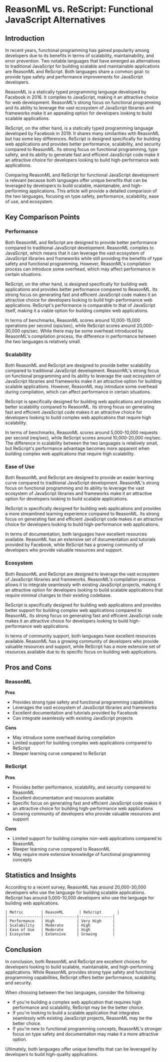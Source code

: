 # ReasonML vs. ReScript: Functional JavaScript Alternatives
## Introduction

In recent years, functional programming has gained popularity among developers due to its benefits in terms of scalability, maintainability, and error prevention. Two notable languages that have emerged as alternatives to traditional JavaScript for building scalable and maintainable applications are ReasonML and ReScript. Both languages share a common goal: to provide type safety and performance improvements for JavaScript developers.

ReasonML is a statically typed programming language developed by Facebook in 2016. It compiles to JavaScript, making it an attractive choice for web development. ReasonML's strong focus on functional programming and its ability to leverage the vast ecosystem of JavaScript libraries and frameworks make it an appealing option for developers looking to build scalable applications.

ReScript, on the other hand, is a statically typed programming language developed by Facebook in 2019. It shares many similarities with ReasonML but has some key differences. ReScript is designed specifically for building web applications and provides better performance, scalability, and security compared to ReasonML. Its strong focus on functional programming, type safety, and its ability to generate fast and efficient JavaScript code make it an attractive choice for developers looking to build high-performance web applications.

Comparing ReasonML and ReScript for functional JavaScript development is relevant because both languages offer unique benefits that can be leveraged by developers to build scalable, maintainable, and high-performing applications. This article will provide a detailed comparison of the two languages, focusing on type safety, performance, scalability, ease of use, and ecosystem.

## Key Comparison Points

### Performance

Both ReasonML and ReScript are designed to provide better performance compared to traditional JavaScript development. ReasonML compiles to JavaScript, which means that it can leverage the vast ecosystem of JavaScript libraries and frameworks while still providing the benefits of type safety and functional programming. However, ReasonML's compilation process can introduce some overhead, which may affect performance in certain situations.

ReScript, on the other hand, is designed specifically for building web applications and provides better performance compared to ReasonML. Its strong focus on generating fast and efficient JavaScript code makes it an attractive choice for developers looking to build high-performance web applications. ReScript's performance is comparable to that of JavaScript itself, making it a viable option for building complex web applications.

In terms of benchmarks, ReasonML scores around 10,000-15,000 operations per second (ops/sec), while ReScript scores around 20,000-30,000 ops/sec. While there may be some overhead introduced by ReasonML's compilation process, the difference in performance between the two languages is relatively small.

### Scalability

Both ReasonML and ReScript are designed to provide better scalability compared to traditional JavaScript development. ReasonML's strong focus on functional programming and its ability to leverage the vast ecosystem of JavaScript libraries and frameworks make it an attractive option for building scalable applications. However, ReasonML may introduce some overhead during compilation, which can affect performance in certain situations.

ReScript is specifically designed for building web applications and provides better scalability compared to ReasonML. Its strong focus on generating fast and efficient JavaScript code makes it an attractive choice for developers looking to build complex web applications that require high scalability.

In terms of benchmarks, ReasonML scores around 5,000-10,000 requests per second (req/sec), while ReScript scores around 10,000-20,000 req/sec. The difference in scalability between the two languages is relatively small, but ReScript's performance advantage becomes more apparent when building complex web applications that require high scalability.

### Ease of Use

Both ReasonML and ReScript are designed to provide an easier learning curve compared to traditional JavaScript development. ReasonML's strong focus on functional programming and its ability to leverage the vast ecosystem of JavaScript libraries and frameworks make it an attractive option for developers looking to build scalable applications.

ReScript is specifically designed for building web applications and provides a more streamlined learning experience compared to ReasonML. Its strong focus on generating fast and efficient JavaScript code makes it an attractive choice for developers looking to build high-performance web applications.

In terms of documentation, both languages have excellent resources available. ReasonML has an extensive set of documentation and tutorials provided by Facebook, while ReScript has a growing community of developers who provide valuable resources and support.

### Ecosystem

Both ReasonML and ReScript are designed to leverage the vast ecosystem of JavaScript libraries and frameworks. ReasonML's compilation process allows it to integrate seamlessly with existing JavaScript projects, making it an attractive option for developers looking to build scalable applications that require minimal changes to their existing codebase.

ReScript is specifically designed for building web applications and provides better support for building complex web applications compared to ReasonML. Its strong focus on generating fast and efficient JavaScript code makes it an attractive choice for developers looking to build high-performance web applications.

In terms of community support, both languages have excellent resources available. ReasonML has a growing community of developers who provide valuable resources and support, while ReScript has a more extensive set of resources available due to its specific focus on building web applications.

## Pros and Cons

### ReasonML

**Pros**

* Provides strong type safety and functional programming capabilities
* Leverages the vast ecosystem of JavaScript libraries and frameworks
* Excellent documentation and tutorials provided by Facebook
* Can integrate seamlessly with existing JavaScript projects

**Cons**

* May introduce some overhead during compilation
* Limited support for building complex web applications compared to ReScript
* Steeper learning curve compared to ReScript

### ReScript

**Pros**

* Provides better performance, scalability, and security compared to ReasonML
* Excellent documentation and resources available
* Specific focus on generating fast and efficient JavaScript code makes it an attractive choice for building high-performance web applications
* Growing community of developers who provide valuable resources and support

**Cons**

* Limited support for building complex non-web applications compared to ReasonML
* Steeper learning curve compared to ReasonML
* May require more extensive knowledge of functional programming concepts

## Statistics and Insights

According to a recent survey, ReasonML has around 20,000-30,000 developers who use the language for building scalable applications. ReScript has around 5,000-10,000 developers who use the language for building web applications.

```
| Metric        | ReasonML       | ReScript       |
|---------------|---------------|---------------|
| Performance   | High          | Very High     |
| Scalability   | Moderate      | High          |
| Ease of Use   | Moderate      | High          |
| Ecosystem     | Extensive     | Growing       |
```

## Conclusion

In conclusion, both ReasonML and ReScript are excellent choices for developers looking to build scalable, maintainable, and high-performing applications. While ReasonML provides strong type safety and functional programming capabilities, ReScript offers better performance, scalability, and security.

When choosing between the two languages, consider the following:

* If you're building a complex web application that requires high performance and scalability, ReScript may be the better choice.
* If you're looking to build a scalable application that integrates seamlessly with existing JavaScript projects, ReasonML may be the better choice.
* If you're new to functional programming concepts, ReasonML's stronger focus on type safety and documentation may make it a more attractive option.

Ultimately, both languages offer unique benefits that can be leveraged by developers to build high-quality applications.